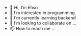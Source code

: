 - 👋 Hi, I’m Ehso
- 👀 I’m interested in programming
- 🌱 I’m currently learning backend
- 💞️ I’m looking to collaborate on ...
- 📫 How to reach me ...

<!---
Ehso/Ehso is a ✨ special ✨ repository because its `README.md` (this file) appears on your GitHub profile.
You can click the Preview link to take a look at your changes.
--->

